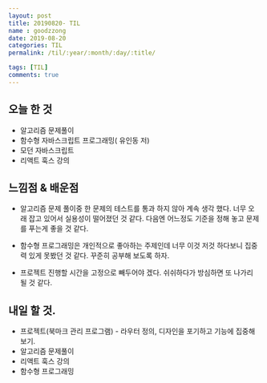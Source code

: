 ```yaml
---
layout: post
title: 20190820- TIL
name : goodzzong
date: 2019-08-20
categories: TIL
permalink: /til/:year/:month/:day/:title/

tags: [TIL]
comments: true
---
```


## 오늘 한 것

- 알고리즘 문제풀이
- 함수형 자바스크립트 프로그래밍( 유인동 저)
- 모던 자바스크립트
- 리액트 훅스 강의
  
## 느낌점 & 배운점

-	알고리즘 문제 풀이중 한 문제의 테스트를 통과 하지 않아 계속 생각 했다.
	너무 오래 잡고 있어서 실용성이 떨어졌던 것 같다. 다음엔 어느정도 기준을 정해 놓고
	문제를 푸는게 좋을 것 같다.

- 함수형 프로그래밍은 개인적으로 좋아하는 주제인데 너무 이것 저것 하다보니 집중력 있게
  못봤던 것 같다. 꾸준히 공부해 보도록 하자.

- 프로젝트 진행할 시간을 고정으로 빼두어야 겠다. 쉬쉬하다가 방심하면 또 나가리 될 것 같다.

## 내일 할 것.

- 프로젝트(북마크 관리 프로그램) - 라우터 정의, 디자인을 포기하고 기능에 집중해보기.
- 알고리즘 문제풀이
- 리액트 훅스 강의
- 함수형 프로그래밍 
